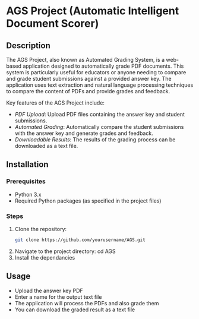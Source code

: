 # AGS Project (Automatic Intelligent Document Scorer)

## Description

The AGS Project, also known as Automated Grading System, is a web-based application designed to automatically grade PDF documents. This system is particularly useful for educators or anyone needing to compare and grade student submissions against a provided answer key. The application uses text extraction and natural language processing techniques to compare the content of PDFs and provide grades and feedback.

Key features of the AGS Project include:
- *PDF Upload*: Upload PDF files containing the answer key and student submissions.
- *Automated Grading*: Automatically compare the student submissions with the answer key and generate grades and feedback.
- *Downloadable Results*: The results of the grading process can be downloaded as a text file.

## Installation

### Prerequisites
- Python 3.x
- Required Python packages (as specified in the project files)

### Steps
1. Clone the repository:
   ```bash
   git clone https://github.com/yourusername/AGS.git
2. Navigate to the project directory:
   cd AGS
3. Install the dependancies

## Usage
- Upload the answer key PDF
- Enter a name for the output text file
- The application will process the PDFs and also grade them
- You can download the graded result as a text file
